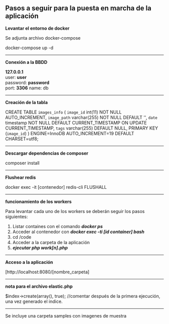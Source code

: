## **Pasos a seguir para la puesta en marcha de la aplicación**

**Levantar el entorno de docker**

Se adjunta archivo docker-compose

docker-compose up -d

---

**Conexión a la BBDD**

**127.0.0.1**  
user: **user**  
password: **password**  
port: **3306**
name: db

---

**Creación de la tabla**

CREATE TABLE `images_info` (
  `image_id` int(11) NOT NULL AUTO_INCREMENT,
  `image_path` varchar(255) NOT NULL DEFAULT '',
  `date` timestamp NOT NULL DEFAULT CURRENT_TIMESTAMP ON UPDATE CURRENT_TIMESTAMP,
  `tags` varchar(255) DEFAULT NULL,
  PRIMARY KEY (`image_id`)
) ENGINE=InnoDB AUTO_INCREMENT=19 DEFAULT CHARSET=utf8;

---

**Descargar dependencias de composer**

composer install

---

**Flushear redis**

docker exec -it [contenedor] redis-cli FLUSHALL

---

**funcionamiento de los workers**

Para levantar cada uno de los workers se deberán seguir los pasos siguientes:

 1. Listar containes con el comando ***docker ps***
 2. Acceder al contenedor con ***docker exec -ti [id container] bash***
 3. cd /code 
 4. Acceder a la carpeta de la aplicación
 5. ***ejecutar php work[n].php***

---

**Acceso a la aplicación**

[http://localhost:8080/[nombre_carpeta]

---

**nota para el archivo elastic.php**

$index->create(array(), true);  //comentar después de la primera ejecución, una vez generado el indice.

---

Se incluye una carpeta samples con imagenes de muestra